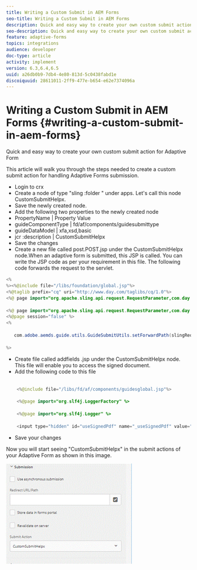 ```yaml
---
title: Writing a Custom Submit in AEM Forms
seo-title: Writing a Custom Submit in AEM Forms
description: Quick and easy way to create your own custom submit action for Adaptive Form
seo-description: Quick and easy way to create your own custom submit action for Adaptive Form
feature: adaptive-forms
topics: integrations
audience: developer
doc-type: article
activity: implement
version: 6.3,6.4,6.5
uuid: a26db0b9-7db4-4e80-813d-5c0438fabd1e
discoiquuid: 28611011-2ff9-477e-b654-e62e7374096a
---
```


# Writing a Custom Submit in AEM Forms {#writing-a-custom-submit-in-aem-forms}

Quick and easy way to create your own custom submit action for Adaptive Form

This article will walk you through the steps needed to create a custom submit action for handling Adaptive Forms submission.

* Login to  crx 
* Create a node of type "sling  :folder " under apps. Let's call this node CustomSubmitHelpx.
* Save the newly created node.
* Add the following two properties to the newly created node
* PropertyName       | Property Value  
* guideComponentType | fd/af/components/guidesubmittype 
* guideDataModel     | xfa,xsd,basic
* jcr :description   | CustomSubmitHelpx
* Save the changes
* Create a new file called post.POST.jsp under the CustomSubmitHelpx node.When an adaptive form is submitted, this JSP is called. You can write the JSP code as per your requirement in this file. The following code forwards the request to the servlet.

```java
<%
%><%@include file="/libs/foundation/global.jsp"%>
<%@taglib prefix="cq" uri="http://www.day.com/taglibs/cq/1.0"%>
<%@ page import="org.apache.sling.api.request.RequestParameter,com.day.cq.wcm.api.WCMMode,com.adobe.forms.common.submitutils.CustomParameterRequest,com.adobe.aemds.guide.submitutils.*" %>

<%@ page import="org.apache.sling.api.request.RequestParameter,com.day.cq.wcm.api.WCMMode" %>
<%@page session="false" %>
<%

   com.adobe.aemds.guide.utils.GuideSubmitUtils.setForwardPath(slingRequest,"/bin/storeafsubmission",null,null);

%>
```

* Create file called  addfields .jsp under the CustomSubmitHelpx node. This file will enable you to access the signed document.
* Add the following code to this file

```java

    <%@include file="/libs/fd/af/components/guidesglobal.jsp"%>

    <%@page import="org.slf4j.LoggerFactory" %>

    <%@page import="org.slf4j.Logger" %>

    <input type="hidden" id="useSignedPdf" name="_useSignedPdf" value=""/>;

```

* Save your changes

Now you will start seeing "CustomSubmitHelpx" in the submit actions of your Adaptive Form as shown in this image.

![Adaptive Form with Custom Submit](assets/capture-2.gif)

